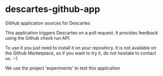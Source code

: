 # descartes-github-app
GitHub application sources for Descartes

This application triggers Descartes on a pull request.
It provides feedback using the Github check run API.

To use it you just need to install it on your repository.
It is not available on the Github Marketplace, so if you want to try it, do not hesitate to contact us. :-)

We use the project 'experiments' to test this application
